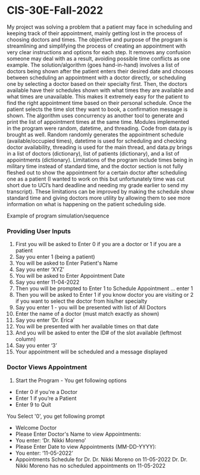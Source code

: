 # CIS-30E-Fall-2022

My project was solving a problem that a patient may face in scheduling and keeping track of their appointment, mainly getting lost in the process of choosing doctors and times. The objective and purpose of the program is streamlining and simplifying the process of creating an appointment with very clear instructions and options for each step. It removes any confusion someone may deal with as a result, avoiding possible time conflicts as one example. The solution/algorithm (goes hand-in-hand) involves a list of doctors being shown after the patient enters their desired date and chooses between scheduling an appointment with a doctor directly, or scheduling one by selecting a doctor based on their specialty first. Then, the doctors available have their schedules shown with what times they are available and what times are unavailable. This makes it extremely easy for the patient to find the right appointment time based on their personal schedule. Once the patient selects the time slot they want to book, a confirmation message is shown. 
The algorithm uses concurrency as another tool to generate and print the list of appointment times at the same time. Modules implemented in the program were random, datetime, and threading. Code from data.py is brought as well. Random randomly generates the appointment schedule (available/occupied times), datetime is used for scheduling and checking doctor availability, threading is used for the main thread, and data.py brings in a list of doctors (dictionary), list of patients (dictionary), and a list of appointments (dictionary). 
Limitations of the program include times being in military time instead of standard time, and the doctor section is not fully fleshed out to show the appointment for a certain doctor after scheduling one as a patient (I wanted to work on this but unfortunately time was cut short due to UCI’s hard deadline and needing my grade earlier to send my transcript). These limitations can be improved by making the schedule show standard time and giving doctors more utility by allowing them to see more information on what is happening on the patient scheduling side. 


Example of program simulation/sequence

### Providing User Inputs
1. First you will be asked to Enter 0 if you are a doctor or 1 if you are a patient
2. Say you enter 1 (being a patient)
3. You will be asked to Enter Patient's Name
4. Say you enter ‘XYZ’
5. You will be asked to Enter Appointment Date
6. Say you enter 11-04-2022
7. Then you will be prompted to Enter 1 to Schedule Appointment ... enter 1
8. Then you will be asked to Enter 1 if you know doctor you are visiting or 2 if you want to select the doctor from his/her specialty
9. Say you enter 1 - you will be presented with list of All Doctors
10. Enter the name of a doctor (must match exactly as shown)
11. Say you enter ‘Dr. Erica’
12. You will be presented with her available times on that date
13. And you will be asked to enter the ID# of the slot available (leftmost column)
14. Say you enter ‘3’
15. Your appointment will be scheduled and a message displayed

### Doctor Views Appointment
1. Start the Program - You get following options
* Enter 0 if you're a Doctor
* Enter 1 if you’re a Patient
* Enter 9 to Quit

You Select '0', you get following prompt

* Welcome Doctor
* Please Enter Doctor's Name to view Appointments:
* You enter: ‘Dr. Nikki Moreno’
* Please Enter Date to view Appointments (MM-DD-YYYY):
* You enter: ‘11-05-2022’
* Appointments Schedule for Dr. Dr. Nikki Moreno on 11-05-2022
Dr. Dr. Nikki Moreno has no scheduled appointments on 11-05-2022
